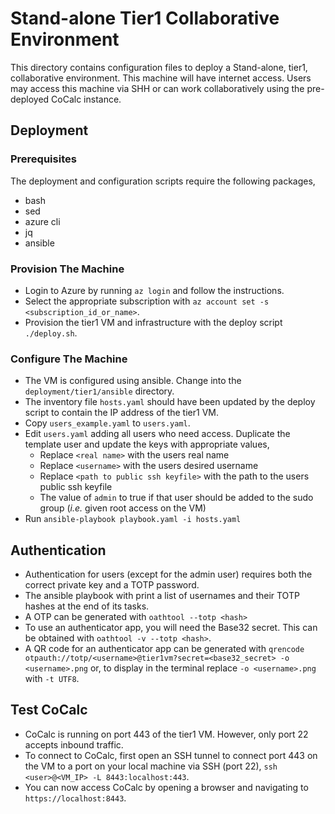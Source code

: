 # Stand-alone Tier1 Collaborative Environment

This directory contains configuration files to deploy a Stand-alone, tier1,
collaborative environment. This machine will have internet access. Users may
access this machine via SHH or can work collaboratively using the pre-deployed
CoCalc instance.

## Deployment

### Prerequisites

The deployment and configuration scripts require the following packages,

- bash
- sed
- azure cli
- jq
- ansible

### Provision The Machine

- Login to Azure by running `az login` and follow the instructions.
- Select the appropriate subscription with `az account set -s
  <subscription_id_or_name>`.
- Provision the tier1 VM and infrastructure with the deploy script
  `./deploy.sh`.

### Configure The Machine

- The VM is configured using ansible. Change into the `deployment/tier1/ansible`
  directory.
- The inventory file `hosts.yaml` should have been updated by the deploy script
  to contain the IP address of the tier1 VM.
- Copy `users_example.yaml` to `users.yaml`.
- Edit `users.yaml` adding all users who need access. Duplicate the template
  user and update the keys with appropriate values,
  - Replace `<real name>` with the users real name
  - Replace `<username>` with the users desired username
  - Replace `<path to public ssh keyfile>` with the path to the users public ssh keyfile
  - The value of `admin` to true if that user should be added to the sudo group
    (_i.e._ given root access on the VM)
- Run `ansible-playbook playbook.yaml -i hosts.yaml`

## Authentication

- Authentication for users (except for the admin user) requires both the correct
  private key and a TOTP password.
- The ansible playbook with print a list of usernames and their TOTP hashes at
  the end of its tasks.
- A OTP can be generated with `oathtool --totp <hash>`
- To use an authenticator app, you will need the Base32 secret. This can be
  obtained with `oathtool -v --totp <hash>`.
- A QR code for an authenticator app can be generated with `qrencode
  otpauth://totp/<username>@tier1vm?secret=<base32_secret> -o <username>.png`
  or, to display in the terminal replace `-o <username>.png` with `-t UTF8`.

## Test CoCalc

- CoCalc is running on port 443 of the tier1 VM. However, only port 22 accepts
  inbound traffic.
- To connect to CoCalc, first open an SSH tunnel to connect port 443 on the VM
  to a port on your local machine via SSH (port 22), `ssh <user>@<VM_IP> -L
  8443:localhost:443`.
- You can now access CoCalc by opening a browser and navigating to
  `https://localhost:8443`.
